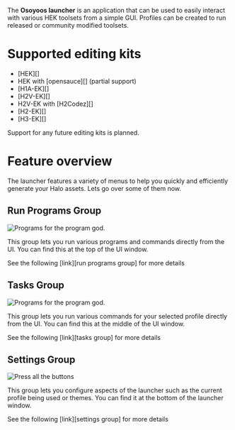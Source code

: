 The **Osoyoos launcher** is an application that can be used to easily interact with various HEK toolsets from a simple GUI. Profiles can be created to run released or community modified toolsets.

# Supported editing kits

- [HEK][]
- HEK with [opensauce][] (partial support)
- [H1A-EK][]
- [H2V-EK][]
- H2V-EK with [H2Codez][]
- [H2-EK][]
- [H3-EK][]

Support for any future editing kits is planned.

# Feature overview
The launcher features a variety of menus to help you quickly and efficiently generate your Halo assets. Lets go over some of them now.

## Run Programs Group

![](run_programs.jpg "Programs for the program god.")

This group lets you run various programs and commands directly from the UI. You can find this at the top of the UI window.

See the following [link][run programs group] for more details

## Tasks Group

![](mainwindow_tasks.jpg "Programs for the program god.")

This group lets you run various commands for your selected profile directly from the UI. You can find this at the middle of the UI window.

See the following [link][tasks group] for more details

## Settings Group

![](mainwindow_settings.jpg "Press all the buttons")

This group lets you configure aspects of the launcher such as the current profile being used or themes. You can find it at the bottom of the launcher window.

See the following [link][settings group] for more details


